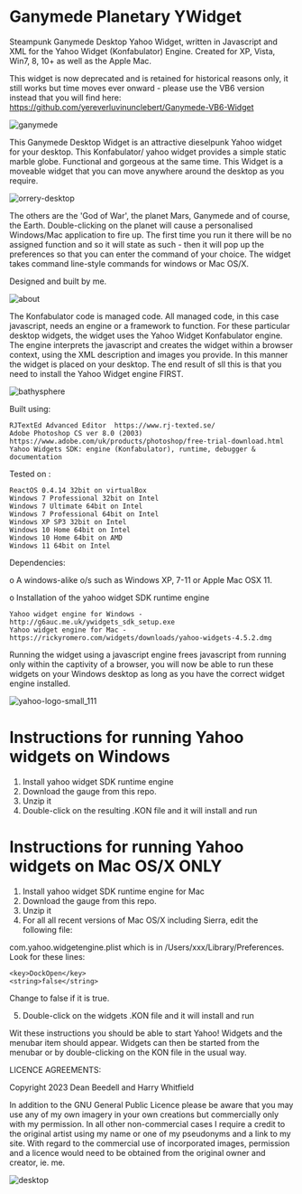 # Ganymede Planetary YWidget
 
Steampunk Ganymede Desktop Yahoo Widget, written in Javascript and XML for the Yahoo 
Widget (Konfabulator) Engine. Created for XP, Vista, Win7, 8, 10+ as well as the 
Apple Mac.

This widget is now deprecated and is retained for historical reasons only, it still works but time moves ever onward - 
please use the VB6 version instead that you will find here: https://github.com/yereverluvinunclebert/Ganymede-VB6-Widget

![ganymede](https://github.com/yereverluvinunclebert/Ganymede-VB6-Widget/assets/2788342/ac2ccec2-a53f-403f-9804-c50439e4539b)

This Ganymede Desktop Widget is an attractive dieselpunk Yahoo widget for your 
desktop. This Konfabulator/ yahoo widget provides a simple static marble globe. 
Functional and gorgeous at the same time. This Widget is a moveable widget that 
you can move anywhere around the desktop as you require.

![orrery-desktop](https://github.com/yereverluvinunclebert/Jupiter-Widget/assets/2788342/38dd8b6c-32ed-4a51-9704-61b2246a9fec)

The others are the 'God of War', the planet Mars, Ganymede and of course, the Earth. 
Double-clicking on the planet will cause a personalised Windows/Mac application 
to fire up. The first time you run it there will be no assigned function and so 
it will state as such - then it will pop up the preferences so that you can enter 
the command of your choice. The widget takes command line-style commands for
windows or Mac OS/X.

Designed and built by me.

![about](https://github.com/yereverluvinunclebert/Saturn-Ywidget/assets/2788342/acad321f-6a11-4c8c-92fa-9ed46abcec9a)

The Konfabulator code is managed code. All managed code, in this case javascript, needs an engine or a framework to function. For these particular desktop widgets, the widget uses 
the Yahoo Widget Konfabulator engine. The engine interprets the javascript and creates the widget within a browser context, using the XML description and images you 
provide. In this manner the widget is placed on your desktop. The end result of sll this is that you need to install the Yahoo Widget engine FIRST.

![bathysphere](https://github.com/yereverluvinunclebert/Saturn-Ywidget/assets/2788342/bfd2fb75-7e56-4b09-ad75-c11f24e8065d)

Built using: 

	RJTextEd Advanced Editor  https://www.rj-texted.se/  
	Adobe Photoshop CS ver 8.0 (2003)  https://www.adobe.com/uk/products/photoshop/free-trial-download.html  
	Yahoo Widgets SDK: engine (Konfabulator), runtime, debugger & documentation
  
Tested on :

	ReactOS 0.4.14 32bit on virtualBox    
	Windows 7 Professional 32bit on Intel    
	Windows 7 Ultimate 64bit on Intel    
	Windows 7 Professional 64bit on Intel    
	Windows XP SP3 32bit on Intel    
	Windows 10 Home 64bit on Intel    
	Windows 10 Home 64bit on AMD    
	Windows 11 64bit on Intel  

Dependencies:

o A windows-alike o/s such as Windows XP, 7-11 or Apple Mac OSX 11.    	

o Installation of the yahoo widget SDK runtime engine  

	Yahoo widget engine for Windows - http://g6auc.me.uk/ywidgets_sdk_setup.exe  
	Yahoo widget engine for Mac - https://rickyromero.com/widgets/downloads/yahoo-widgets-4.5.2.dmg

Running the widget using a javascript engine frees javascript from running only 
within the captivity of a browser, you will now be able to run these widgets on 
your Windows desktop as long as you have the correct widget engine installed.

![yahoo-logo-small_111](https://github.com/yereverluvinunclebert/Steampunk-MediaPlayer-Ywidget/assets/2788342/c5668608-ab57-4665-a332-3bc9b7e07a9f)
 
 
Instructions for running Yahoo widgets on Windows
=================================================

1. Install yahoo widget SDK runtime engine
2. Download the gauge from this repo.
3. Unzip it
4. Double-click on the resulting .KON file and it will install and run

Instructions for running Yahoo widgets on Mac OS/X ONLY
========================================================

1. Install yahoo widget SDK runtime engine for Mac
2. Download the gauge from this repo.
3. Unzip it
4. For all all recent versions of Mac OS/X including Sierra, edit the following 
file:

com.yahoo.widgetengine.plist which is in /Users/xxx/Library/Preferences. Look 
for these lines: 
   
	<key>DockOpen</key>  
	<string>false</string>  

Change to false if it is true.

5. Double-click on the widgets .KON file and it will install and run

Wit these instructions you should be able to start Yahoo! Widgets and the 
menubar item should appear. Widgets can then be started from the menubar or by 
double-clicking on the KON file in the usual way.


LICENCE AGREEMENTS:

Copyright 2023 Dean Beedell and Harry Whitfield

In addition to the GNU General Public Licence please be aware that you may use
any of my own imagery in your own creations but commercially only with my
permission. In all other non-commercial cases I require a credit to the
original artist using my name or one of my pseudonyms and a link to my site.
With regard to the commercial use of incorporated images, permission and a
licence would need to be obtained from the original owner and creator, ie. me.


![desktop](https://github.com/yereverluvinunclebert/Ganymede-VB6-Widget/assets/2788342/868415c2-a289-4fb2-b038-a00eb4c4f7ba)
